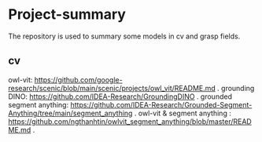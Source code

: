 # Project-summary
The repository is used to summary some models in cv and grasp fields.

## cv
owl-vit:    https://github.com/google-research/scenic/blob/main/scenic/projects/owl_vit/README.md     .
grounding DINO:        https://github.com/IDEA-Research/GroundingDINO       .
grounded segment anything:  https://github.com/IDEA-Research/Grounded-Segment-Anything/tree/main/segment_anything     .
owl-vit & segment anything  :  https://github.com/ngthanhtin/owlvit_segment_anything/blob/master/README.md          .

